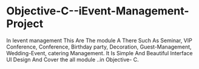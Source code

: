 # Objective-C--iEvent-Management-Project
In Ievent management This Are The module A There Such As  Seminar, VIP Conference, Conference, Birthday party, Decoration, Guest-Management, Wedding-Event, catering Management. It Is Simple And Beautiful Interface UI Design And Cover the all module ..in Objective- C.
